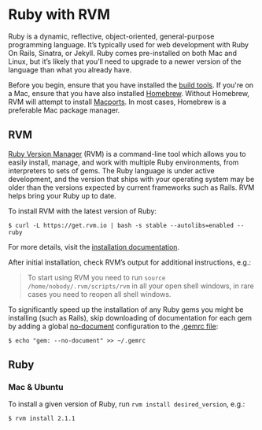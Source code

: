 Ruby with RVM
=============

Ruby is a dynamic, reflective, object-oriented, general-purpose programming language.
It’s typically used for web development with Ruby On Rails, Sinatra, or Jekyll.
Ruby comes pre-installed on both Mac and Linux, but it’s likely that you’ll need
to upgrade to a newer version of the language than what you already have.

Before you begin, ensure that you have installed the [build tools](Build-Tools.md). 
If you're on a Mac, ensure that you have also installed [Homebrew](Build-Tools.md#homebrew).
Without Homebrew, RVM will attempt to install [Macports](http://www.macports.org).
In most cases, Homebrew is a preferable Mac package manager.

RVM
---

[Ruby Version Manager](https://rvm.io) (RVM) is a command-line tool which allows
you to easily install, manage, and work with multiple Ruby environments, from
interpreters to sets of gems. The Ruby language is under active development,
and the version that ships with your operating system may be older than the 
versions expected by current frameworks such as Rails. RVM helps bring your
Ruby up to date.

To install RVM with the latest version of Ruby:

    $ curl -L https://get.rvm.io | bash -s stable --autolibs=enabled --ruby
 
For more details, visit the [installation documentation](https://github.com/wayneeseguin/rvm#installation).

After initial installation, check RVM’s output for additional instructions, e.g.:

> To start using RVM you need to run `source /home/nobody/.rvm/scripts/rvm`
> in all your open shell windows, in rare cases you need to reopen all shell windows.

To significantly speed up the installation of any Ruby gems you might be installing 
(such as Rails), skip downloading of documentation for each gem by adding a global
[no-document](http://guides.rubygems.org/command-reference/#installupdate-options)
configuration to the [.gemrc file](http://guides.rubygems.org/command-reference/#description-6):

    $ echo "gem: --no-document" >> ~/.gemrc

Ruby
----

### Mac & Ubuntu

To install a given version of Ruby, run `rvm install desired_version`, e.g.:

    $ rvm install 2.1.1
